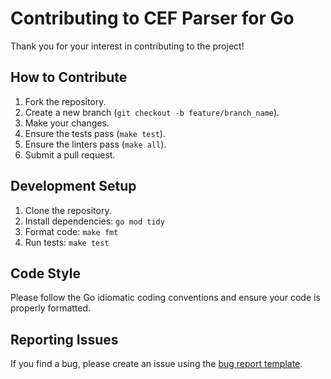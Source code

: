 # Contributing to CEF Parser for Go

Thank you for your interest in contributing to the project!

## How to Contribute
1. Fork the repository.
2. Create a new branch (`git checkout -b feature/branch_name`).
3. Make your changes.
4. Ensure the tests pass (`make test`).
5. Ensure the linters pass (`make all`).
6. Submit a pull request.

## Development Setup
1. Clone the repository.
2. Install dependencies: `go mod tidy`
3. Format code: `make fmt`
4. Run tests: `make test`

## Code Style
Please follow the Go idiomatic coding conventions and ensure your code is properly formatted.

## Reporting Issues
If you find a bug, please create an issue using the [bug report template](./.github/ISSUE_TEMPLATE/bug_report.md).